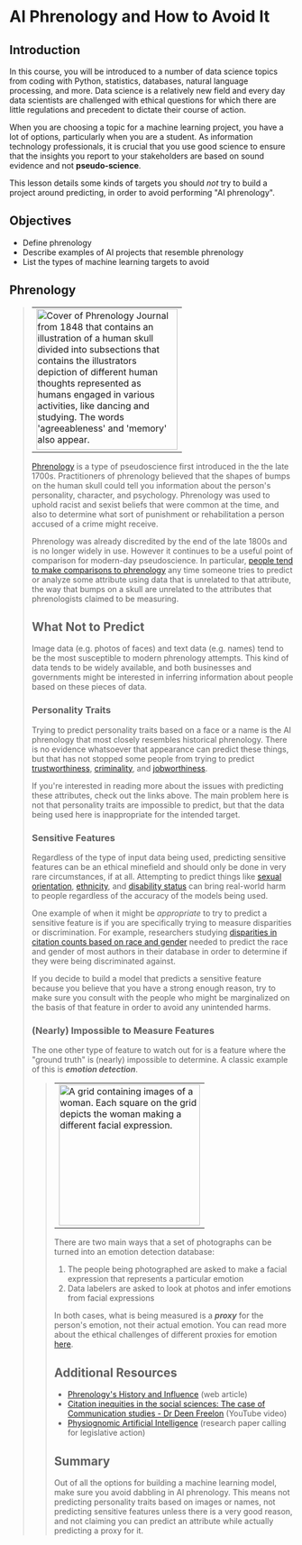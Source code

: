 # AI Phrenology and How to Avoid It

## Introduction
In this course, you will be introduced to a number of data science topics from coding with Python, statistics, databases, natural language processing, and more. Data science is a relatively new field and every day data scientists are challenged with ethical questions for which there are little regulations and precedent to dictate their course of action. 

When you are choosing a topic for a machine learning project, you have a lot of options, particularly when you are a student. As information technology professionals, it is crucial that you use good science to ensure that the insights you report to your stakeholders are based on sound evidence and not __pseudo-science__.

This lesson details some kinds of targets you should _not_ try to build a project around predicting, in order to avoid performing "AI phrenology".

## Objectives
* Define phrenology
* Describe examples of AI projects that resemble phrenology
* List the types of machine learning targets to avoid

## Phrenology

> <table><tr><td>
<img src="https://curriculum-content.s3.amazonaws.com/data-science/images/v3_ethics/Phase-0/images/dsc-ethics-p1-rep1-1.jpg" alt="Cover of Phrenology Journal from 1848 that contains an illustration of a human skull divided into subsections that contains the illustrators depiction of different human thoughts represented as humans engaged in various activities, like dancing and studying. The words 'agreeableness' and 'memory' also appear." width=250/>
</td></tr></table>


[Phrenology](https://en.wikipedia.org/wiki/Phrenology) is a type of pseudoscience first introduced in the the late 1700s. Practitioners of phrenology believed that the shapes of bumps on the human skull could tell you information about the person's personality, character, and psychology. Phrenology was used to uphold racist and sexist beliefs that were common at the time, and also to determine what sort of punishment or rehabilitation a person accused of a crime might receive.

Phrenology was already discredited by the end of the late 1800s and is no longer widely in use. However it continues to be a useful point of comparison for modern-day pseudoscience. In particular, [people tend to make comparisons to phrenology](https://www.inputmag.com/culture/lemonade-swears-it-totally-isnt-using-ai-for-phrenology) any time someone tries to predict or analyze some attribute using data that is unrelated to that attribute, the way that bumps on a skull are unrelated to the attributes that phrenologists claimed to be measuring.

## What Not to Predict
Image data (e.g. photos of faces) and text data (e.g. names) tend to be the most susceptible to modern phrenology attempts. This kind of data tends to be widely available, and both businesses and governments might be interested in inferring information about people based on these pieces of data.

### Personality Traits
Trying to predict personality traits based on a face or a name is the AI phrenology that most closely resembles historical phrenology. There is no evidence whatsoever that appearance can predict these things, but that has not stopped some people from trying to predict [trustworthiness](https://www.vice.com/en/article/g5pawq/an-ai-paper-published-in-a-major-journal-dabbles-in-phrenology), [criminality](https://www.americanscientist.org/article/the-dark-past-of-algorithms-that-associate-appearance-and-criminality), and [jobworthiness](https://www.washingtonpost.com/technology/2019/10/22/ai-hiring-face-scanning-algorithm-increasingly-decides-whether-you-deserve-job/).

If you're interested in reading more about the issues with predicting these attributes, check out the links above. The main problem here is not that personality traits are impossible to predict, but that the data being used here is inappropriate for the intended target.

### Sensitive Features

Regardless of the type of input data being used, predicting sensitive features can be an ethical minefield and should only be done in very rare circumstances, if at all. Attempting to predict things like [sexual orientation](https://www.glaad.org/blog/glaad-and-hrc-call-stanford-university-responsible-media-debunk-dangerous-flawed-report), [ethnicity](https://www.vanityfair.com/news/2019/04/china-created-a-racist-artificial-intelligence-to-track-muslims), and [disability status](https://www.brookings.edu/blog/techtank/2019/10/31/for-some-employment-algorithms-disability-discrimination-by-default/) can bring real-world harm to people regardless of the accuracy of the models being used.

One example of when it might be _appropriate_ to try to predict a sensitive feature is if you are specifically trying to measure disparities or discrimination. For example, researchers studying [disparities in citation counts based on race and gender](https://www.socialsciencespace.com/2021/11/keeping-an-eye-on-who-we-cite-and-who-we-dont/) needed to predict the race and gender of most authors in their database in order to determine if they were being discriminated against.

If you decide to build a model that predicts a sensitive feature because you believe that you have a strong enough reason, try to make sure you consult with the people who might be marginalized on the basis of that feature in order to avoid any unintended harms.

### (Nearly) Impossible to Measure Features
The one other type of feature to watch out for is a feature where the "ground truth" is (nearly) impossible to determine. A classic example of this is ___emotion detection___.

> <table><tr><td>
<img src="https://curriculum-content.s3.amazonaws.com/data-science/images/v3_ethics/Phase-0/images/dsc-ethics-p1-rep1-2.jpg" alt="A grid containing images of a woman. Each square on the grid depicts the woman making a different facial expression. " height=250/>
</td></tr></table>

There are two main ways that a set of photographs can be turned into an emotion detection database:

1. The people being photographed are asked to make a facial expression that represents a particular emotion
2. Data labelers are asked to look at photos and infer emotions from facial expressions

In both cases, what is being measured is a ___proxy___ for the person's emotion, not their actual emotion. You can read more about the ethical challenges of different proxies for emotion [here](https://osf.io/9ad4u/).

## Additional Resources
* [Phrenology's History and Influence](https://www.verywellmind.com/what-is-phrenology-2795251) (web article)
* [Citation inequities in the social sciences: The case of Communication studies - Dr Deen Freelon](https://youtu.be/F3N65rFcawA) (YouTube video)
* [Physiognomic Artificial Intelligence](https://papers.ssrn.com/sol3/papers.cfm?abstract_id=3927300) (research paper calling for legislative action)

## Summary

Out of all the options for building a machine learning model, make sure you avoid dabbling in AI phrenology. This means not predicting personality traits based on images or names, not predicting sensitive features unless there is a very good reason, and not claiming you can predict an attribute while actually predicting a proxy for it.

